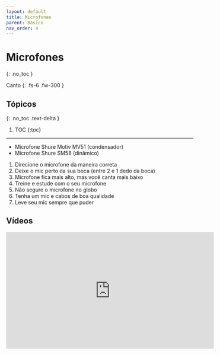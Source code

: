 ```yaml
---
layout: default
title: Microfones
parent: Básico
nav_order: 4
---
```


# Microfones
{: .no_toc }

Canto
{: .fs-6 .fw-300 }

## Tópicos
{: .no_toc .text-delta }

1. TOC
{:toc}

---

- Microfone Shure Motiv MV51 (condensador)
- Microfone Shure SM58 (dinâmico)

1. Direcione o microfone da maneira correta
2. Deixe o mic perto da sua boca (entre 2 e 1 dedo da boca)
3. Microfone fica mais alto, mas você canta mais baixo
4. Treine e estude com o seu microfone
5. Não segure o microfone no globo
6. Tenha um mic e cabos de boa qualidade
7. Leve seu mic sempre que puder

## Vídeos

<div class="video-container">
<iframe width="560" height="315" src="https://www.youtube.com/embed/lD6o7_TkgsQ" title="YouTube video player" frameborder="0" allow="accelerometer; autoplay; clipboard-write; encrypted-media; gyroscope; picture-in-picture; web-share" allowfullscreen></iframe>
</div>
